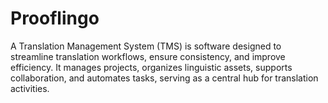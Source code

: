 # Prooflingo
A Translation Management System (TMS) is software designed to streamline translation workflows, ensure consistency, and improve efficiency. It manages projects, organizes linguistic assets, supports collaboration, and automates tasks, serving as a central hub for translation activities.
